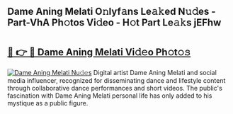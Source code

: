 ## Dame Aning Melati O𝚗lyf𝚊ns Le𝚊𝚔ed N𝚞𝚍es - Part-VhA Ph𝚘tos Vi𝚍eo - H𝚘t Part Le𝚊𝚔s jEFhw

# <h2><a href="http://hf46cxk.feru.top/?c=Dame+Aning+Melati">🔗 👉 🔴 Dame Aning Melati Vi𝚍𝚎o Ph𝚘t𝚘𝚜</a></h2>

[![Dame Aning Melati Nu𝚍𝚎s](https://i.imgur.com/0TWrTi3.gif)](http://hf46cxk.feru.top/?c=Dame+Aning+Melati)
Digital artist Dame Aning Melati and social media influencer, recognized for disseminating dance and lifestyle content through collaborative dance performances and short videos. The public's fascination with Dame Aning Melati personal life has only added to his mystique as a public figure. 

